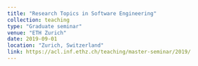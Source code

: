 ```yaml
---
title: "Research Topics in Software Engineering"
collection: teaching
type: "Graduate seminar"
venue: "ETH Zurich"
date: 2019-09-01
location: "Zurich, Switzerland"
link: https://acl.inf.ethz.ch/teaching/master-seminar/2019/
---
```

